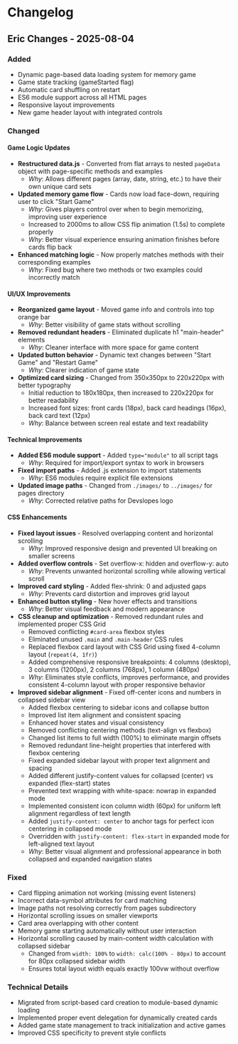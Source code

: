 # Changelog

## Eric Changes - 2025-08-04

### Added
- Dynamic page-based data loading system for memory game
- Game state tracking (gameStarted flag)
- Automatic card shuffling on restart
- ES6 module support across all HTML pages
- Responsive layout improvements
- New game header layout with integrated controls

### Changed

#### Game Logic Updates
- **Restructured data.js** - Converted from flat arrays to nested `pageData` object with page-specific methods and examples
  - *Why*: Allows different pages (array, date, string, etc.) to have their own unique card sets
- **Updated memory game flow** - Cards now load face-down, requiring user to click "Start Game"
  - *Why*: Gives players control over when to begin memorizing, improving user experience
  - Increased to 2000ms to allow CSS flip animation (1.5s) to complete properly
  - *Why*: Better visual experience ensuring animation finishes before cards flip back
- **Enhanced matching logic** - Now properly matches methods with their corresponding examples
  - *Why*: Fixed bug where two methods or two examples could incorrectly match

#### UI/UX Improvements
- **Reorganized game layout** - Moved game info and controls into top orange bar
  - *Why*: Better visibility of game stats without scrolling
- **Removed redundant headers** - Eliminated duplicate h1 "main-header" elements
  - *Why*: Cleaner interface with more space for game content
- **Updated button behavior** - Dynamic text changes between "Start Game" and "Restart Game"
  - *Why*: Clearer indication of game state
- **Optimized card sizing** - Changed from 350x350px to 220x220px with better typography
  - Initial reduction to 180x180px, then increased to 220x220px for better readability
  - Increased font sizes: front cards (18px), back card headings (16px), back card text (12px)
  - *Why*: Balance between screen real estate and text readability

#### Technical Improvements
- **Added ES6 module support** - Added `type="module"` to all script tags
  - *Why*: Required for import/export syntax to work in browsers
- **Fixed import paths** - Added .js extension to import statements
  - *Why*: ES6 modules require explicit file extensions
- **Updated image paths** - Changed from `./images/` to `../images/` for pages directory
  - *Why*: Corrected relative paths for Devslopes logo 

#### CSS Enhancements
- **Fixed layout issues** - Resolved overlapping content and horizontal scrolling
  - *Why*: Improved responsive design and prevented UI breaking on smaller screens
- **Added overflow controls** - Set overflow-x: hidden and overflow-y: auto
  - *Why*: Prevents unwanted horizontal scrolling while allowing vertical scroll
- **Improved card styling** - Added flex-shrink: 0 and adjusted gaps
  - *Why*: Prevents card distortion and improves grid layout
- **Enhanced button styling** - New hover effects and transitions
  - *Why*: Better visual feedback and modern appearance
- **CSS cleanup and optimization** - Removed redundant rules and implemented proper CSS Grid
  - Removed conflicting `#card-area` flexbox styles
  - Eliminated unused `.main` and `.main-header` CSS rules
  - Replaced flexbox card layout with CSS Grid using fixed 4-column layout (`repeat(4, 1fr)`)
  - Added comprehensive responsive breakpoints: 4 columns (desktop), 3 columns (1200px), 2 columns (768px), 1 column (480px)
  - *Why*: Eliminates style conflicts, improves performance, and provides consistent 4-column layout with proper responsive behavior
- **Improved sidebar alignment** - Fixed off-center icons and numbers in collapsed sidebar view
  - Added flexbox centering to sidebar icons and collapse button
  - Improved list item alignment and consistent spacing
  - Enhanced hover states and visual consistency
  - Removed conflicting centering methods (text-align vs flexbox)
  - Changed list items to full width (100%) to eliminate margin offsets
  - Removed redundant line-height properties that interfered with flexbox centering
  - Fixed expanded sidebar layout with proper text alignment and spacing
  - Added different justify-content values for collapsed (center) vs expanded (flex-start) states
  - Prevented text wrapping with white-space: nowrap in expanded mode
  - Implemented consistent icon column width (60px) for uniform left alignment regardless of text length
  - Added `justify-content: center` to anchor tags for perfect icon centering in collapsed mode
  - Overridden with `justify-content: flex-start` in expanded mode for left-aligned text layout
  - *Why*: Better visual alignment and professional appearance in both collapsed and expanded navigation states

### Fixed
- Card flipping animation not working (missing event listeners)
- Incorrect data-symbol attributes for card matching
- Image paths not resolving correctly from pages subdirectory
- Horizontal scrolling issues on smaller viewports
- Card area overlapping with other content
- Memory game starting automatically without user interaction
- Horizontal scrolling caused by main-content width calculation with collapsed sidebar
  - Changed from `width: 100%` to `width: calc(100% - 80px)` to account for 80px collapsed sidebar width
  - Ensures total layout width equals exactly 100vw without overflow

### Technical Details
- Migrated from script-based card creation to module-based dynamic loading
- Implemented proper event delegation for dynamically created cards
- Added game state management to track initialization and active games
- Improved CSS specificity to prevent style conflicts

